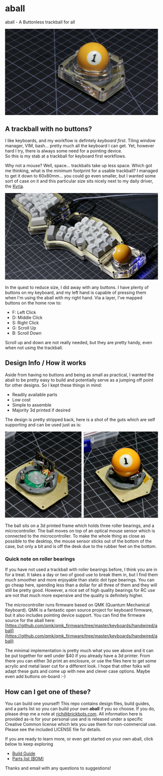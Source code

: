 # aball
aball - A Buttonless trackball for all

![aball image](./photos/finished_single.jpeg "The aball")

## A trackball with no buttons?
I like keyboards, and my workflow is defintely *keyboard first*.  Tiling window manager, VIM, bash... pretty 
much all the keyboard I can get.  Yet, however hard I try, there is always some need for a pointing device.  
So this is my stab at a trackball for keyboard first workflows.

Why not a mouse?  Well, space... trackballs take up less space.  Which got me thinking, what is the minimum 
footprint for a usable trackball?  I managed to get it down to 60x80mm... you could go even smaller, but I 
wanted some sort of case on it and this particular size sits nicely next to my daily driver, the [Kyria](https://blog.splitkb.com/blog/introducing-the-kyria).

![aball beside Kyria](./photos/kyria_wide.jpeg "aball with Kyria")

In the quest to reduce size, I did away with any buttons.  I have plenty of buttons on my keyboard, and my 
left hand is capable of pressing them when I'm using the aball with my right hand.  Via a layer, I've 
mapped buttons on the home row to:
- F: Left Click
- D: Middle Click
- S: Right Click
- G: Scroll Up
- B: Scroll Down

Scroll up and down are not really needed, but they are pretty handy, even when not using the trackball.  

## Design Info / How it works
Aside from having no buttons and being as small as practical, I wanted the aball to be pretty easy to build and
potentially serve as a jumping off point for other designs.  So I kept these things in mind:

* Readily available parts
* Low cost
* Simple to assemble
* Majority 3d printed if desired

The design is pretty stripped back, here is a shot of the guts which are self supporting and can be used just as is:

![aball minimal implementation](./photos/aball_min.jpeg "aball minimal implementation")

The ball sits on a 3d printed frame which holds three roller bearings, and a microcontroller.  The ball moves on top of an optical mouse sensor 
which is connected to the microcontroller. To make the whole thing as close as possible to the desktop, the mouse sensor sticks out
of the bottom of the case, but only a bit and is off the desk due to the rubber feet on the bottom.

### Quick note on roller bearings

If you have not used a trackball with roller bearings before, I think you are in for a treat.  It takes a day or two of good use to 
break them in, but I find them *much* smoother and more enjoyable than static dot type bearings.  You can go cheap here, spending 
less than a dollar for all three of them and they will still be pretty good.  However, a nice set of high quality bearings for RC 
use are not that much more expensive and the quality is definitely higher.

The microcontroller runs firmware based on QMK (Quantum Mechanical Keyboard).  QMK is a fantastic
open source project for keyboard firmware, but it also includes pointing device support.  You can find
the firmware source for the aball here: 
[https://github.com/qmk/qmk_firmware/tree/master/keyboards/handwired/aball](https://github.com/qmk/qmk_firmware/tree/master/keyboards/handwired/aball)

The minimal implementation is pretty much what you see above and it can be put together for well under $40 if you already have a 3d printer.  From 
there you can either 3d print an enclosure, or use the files here to get some acrylic and metal laser cut for a different look.  I hope that other folks
will adapt these guts and come up with new and clever case options.  Maybe even add buttons on-board :-)

## How can I get one of these?

You can build one yourself!  This repo contains design files, build guides, and a parts list so you can build your own **aball** if you
so choose.  If you do, please drop me a note at rich@brickbots.com.  All information here is provided as-is
for your personal use and is released under a specific Creative Common license which lets you use them for 
non-commercial use.  Please see the included LICENSE file for details.

If you are ready to learn more, or even get started on your own aball, click below to keep exploring

* [Build Guide](./docs/bg_getting_started.md)
* [Parts list (BOM)](./docs/bom.md)

Thanks and email with any questions to suggestions!
